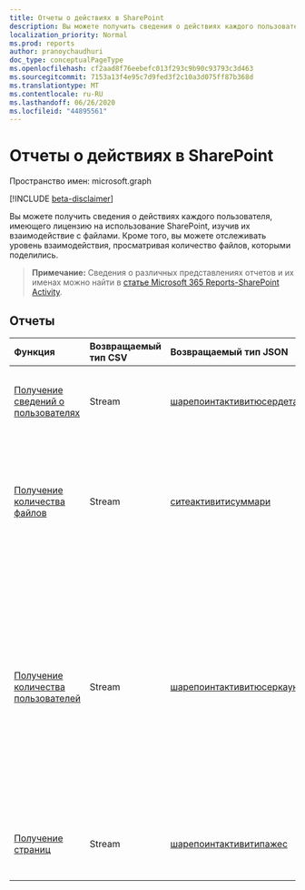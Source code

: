 ```yaml
---
title: Отчеты о действиях в SharePoint
description: Вы можете получить сведения о действиях каждого пользователя, имеющего лицензию на использование SharePoint, изучив их взаимодействие с файлами. Кроме того, вы можете отслеживать уровень взаимодействия, просматривая количество файлов, которыми поделились.
localization_priority: Normal
ms.prod: reports
author: pranoychaudhuri
doc_type: conceptualPageType
ms.openlocfilehash: cf2aad8f76eebefc013f293c9b90c93793c3d463
ms.sourcegitcommit: 7153a13f4e95c7d9fed3f2c10a3d075ff87b368d
ms.translationtype: MT
ms.contentlocale: ru-RU
ms.lasthandoff: 06/26/2020
ms.locfileid: "44895561"
---
```

# <a name="sharepoint-activity-reports"></a>Отчеты о действиях в SharePoint

Пространство имен: microsoft.graph

[!INCLUDE [beta-disclaimer](../../includes/beta-disclaimer.md)]

Вы можете получить сведения о действиях каждого пользователя, имеющего лицензию на использование SharePoint, изучив их взаимодействие с файлами. Кроме того, вы можете отслеживать уровень взаимодействия, просматривая количество файлов, которыми поделились.

> **Примечание:** Сведения о различных представлениях отчетов и их именах можно найти в [статье Microsoft 365 Reports-SharePoint Activity](https://support.office.com/client/SharePoint-activity-a91c958f-1279-499d-9959-12f0de08dc8f).

## <a name="reports"></a>Отчеты

| Функция                                 | Возвращаемый тип CSV | Возвращаемый тип JSON                         | Описание                              |
| :--------------------------------------- | :-------------- | :--------------------------------------- | ---------------------------------------- |
| [Получение сведений о пользователях](../api/reportroot-getsharepointactivityuserdetail.md) | Stream          | [шарепоинтактивитюсердетаил](../resources/sharepointactivityuserdetail.md) | Получите сведения о действиях в SharePoint с разбивкой по пользователям. |
| [Получение количества файлов](../api/reportroot-getsharepointactivityfilecounts.md) | Stream          | [ситеактивитисуммари](../resources/siteactivitysummary.md) | Получите количество уникальных пользователей с лицензиями, которые работали с файлами, хранящимися на сайтах SharePoint. |
| [Получение количества пользователей](../api/reportroot-getsharepointactivityusercounts.md) | Stream          | [шарепоинтактивитюсеркаунтс](../resources/sharepointactivityusercounts.md) | Получение сведений о том, как меняется количество активных пользователей. Пользователь считается активным, если он выполнил действие с файлом (сохранение, синхронизация, изменение или предоставление общего доступа) или посетил страницу в указанный период. |
| [Получение страниц](../api/reportroot-getsharepointactivitypages.md) | Stream          | [шарепоинтактивитипажес](../resources/sharepointactivitypages.md) | Получите количество уникальных страниц, посещенных пользователями. |
